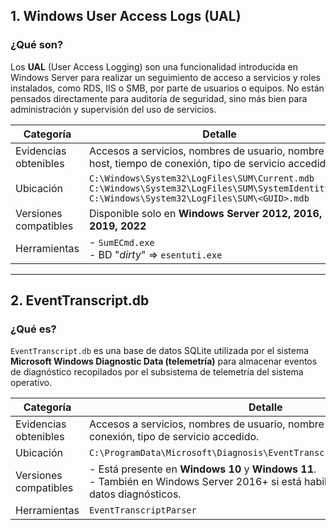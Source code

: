 ## 1. Windows User Access Logs (UAL)

### ¿Qué son?

Los **UAL** (User Access Logging) son una funcionalidad introducida en Windows Server para realizar un seguimiento de acceso a servicios y roles instalados, como RDS, IIS o SMB, por parte de usuarios o equipos. No están pensados directamente para auditoría de seguridad, sino más bien para administración y supervisión del uso de servicios.

| **Categoría**         | **Detalle**                                                                                                                                              |
| --------------------- | -------------------------------------------------------------------------------------------------------------------------------------------------------- |
| Evidencias obtenibles | Accesos a servicios, nombres de usuario, nombre del host, tiempo de conexión, tipo de servicio accedido.                                                 |
| Ubicación             | `C:\Windows\System32\LogFiles\SUM\Current.mdb`<br>`C:\Windows\System32\LogFiles\SUM\SystemIdentity.mdb`<br>`C:\Windows\System32\LogFiles\SUM\<GUID>.mdb` |
| Versiones compatibles | Disponible solo en **Windows Server 2012, 2016, 2019, 2022**                                                                                             |
| Herramientas          | - `SumECmd.exe`<br>- BD "*dirty*" => `esentuti.exe`                                                                                                      |

---

## 2. EventTranscript.db

### ¿Qué es?

`EventTranscript.db` es una base de datos SQLite utilizada por el sistema **Microsoft Windows Diagnostic Data (telemetría)** para almacenar eventos de diagnóstico recopilados por el subsistema de telemetría del sistema operativo.

| **Categoría**         | **Detalle**                                                                                                                                        |
| --------------------- | -------------------------------------------------------------------------------------------------------------------------------------------------- |
| Evidencias obtenibles | Accesos a servicios, nombres de usuario, nombre del host, tiempo de conexión, tipo de servicio accedido.                                           |
| Ubicación             | `C:\ProgramData\Microsoft\Diagnosis\EventTranscript\EventTranscript.db`                                                                            |
| Versiones compatibles | - Está presente en **Windows 10** y **Windows 11**.<br>- También en Windows Server 2016+ si está habilitada la recopilación de datos diagnósticos. |
| Herramientas          | `EventTranscriptParser`                                                                                                                            |
